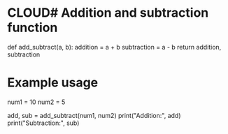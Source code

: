 # CLOUD# Addition and subtraction function
def add_subtract(a, b):
    addition = a + b
    subtraction = a - b
    return addition, subtraction

# Example usage
num1 = 10
num2 = 5

add, sub = add_subtract(num1, num2)
print("Addition:", add)
print("Subtraction:", sub)

